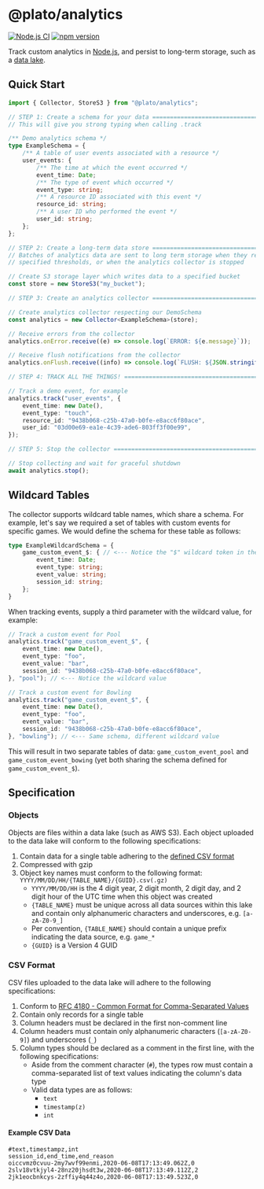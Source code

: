 # @plato/analytics

[![Node.js CI](https://github.com/plato-app/es-analytics/actions/workflows/node.yml/badge.svg)](https://github.com/plato-app/es-analytics/actions/workflows/node.yml) [![npm version](https://badge.fury.io/js/%40plato%2Fanalytics.svg)](https://badge.fury.io/js/%40plato%2Fanalytics)

Track custom analytics in [Node.js](https://nodejs.org/en/), and persist to long-term storage, such as a [data lake](https://en.wikipedia.org/wiki/Data_lake).

## Quick Start

```ts
import { Collector, StoreS3 } from "@plato/analytics";

// STEP 1: Create a schema for your data =======================================
// This will give you strong typing when calling .track

/** Demo analytics schema */
type ExampleSchema = {
	/** A table of user events associated with a resource */
	user_events: {
		/** The time at which the event occurred */
		event_time: Date;
		/** The type of event which occurred */
		event_type: string;
		/** A resource ID associated with this event */
		resource_id: string;
		/** A user ID who performed the event */
		user_id: string;
	};
};

// STEP 2: Create a long-term data store =======================================
// Batches of analytics data are sent to long term storage when they reach
// specified thresholds, or when the analytics collector is stopped

// Create S3 storage layer which writes data to a specified bucket
const store = new StoreS3("my_bucket");

// STEP 3: Create an analytics collector =======================================

// Create analytics collector respecting our DemoSchema
const analytics = new Collector<ExampleSchema>(store);

// Receive errors from the collector
analytics.onError.receive((e) => console.log(`ERROR: ${e.message}`));

// Receive flush notifications from the collector
analytics.onFlush.receive((info) => console.log(`FLUSH: ${JSON.stringify(info)}`));

// STEP 4: TRACK ALL THE THINGS! ===============================================

// Track a demo event, for example
analytics.track("user_events", {
	event_time: new Date(),
	event_type: "touch",
	resource_id: "9438b068-c25b-47a0-b0fe-e8acc6f80ace",
	user_id: "03d00e69-ea1e-4c39-ade6-803ff3f00e99",
});

// STEP 5: Stop the collector ==================================================

// Stop collecting and wait for graceful shutdown
await analytics.stop();
```

## Wildcard Tables

The collector supports wildcard table names, which share a schema. For example, let's say we required a set of tables with custom events for specific games. We would define the schema for these table as follows:

```ts
type ExampleWildcardSchema = {
	game_custom_event_$: { // <--- Notice the "$" wildcard token in the table name
		event_time: Date;
		event_type: string;
		event_value: string;
		session_id: string;
	};
}
```

When tracking events, supply a third parameter with the wildcard value, for example:

```ts
// Track a custom event for Pool
analytics.track("game_custom_event_$", {
	event_time: new Date(),
	event_type: "foo",
	event_value: "bar",
	session_id: "9438b068-c25b-47a0-b0fe-e8acc6f80ace",
}, "pool"); // <--- Notice the wildcard value

// Track a custom event for Bowling
analytics.track("game_custom_event_$", {
	event_time: new Date(),
	event_type: "foo",
	event_value: "bar",
	session_id: "9438b068-c25b-47a0-b0fe-e8acc6f80ace",
}, "bowling"); // <--- Same schema, different wildcard value
```

This will result in two separate tables of data: `game_custom_event_pool` and `game_custom_event_bowing` (yet both sharing the schema defined for `game_custom_event_$`).

## Specification

### Objects

Objects are files within a data lake (such as AWS S3). Each object uploaded to the data lake will conform to the following specifications:

1. Contain data for a single table adhering to the [defined CSV format](#csv-format)
1. Compressed with gzip
1. Object key names must conform to the following format: `YYYY/MM/DD/HH/{TABLE_NAME}/{GUID}.csv(.gz)`
	* `YYYY/MM/DD/HH` is the 4 digit year, 2 digit month, 2 digit day, and 2 digit hour of the UTC time when this object was created
	* `{TABLE_NAME}` must be unique across all data sources within this lake and contain only alphanumeric characters and underscores, e.g. `[a-zA-Z0-9_]`
	* Per convention, `{TABLE_NAME}` should contain a unique prefix indicating the data source, e.g. `game_*`
	* `{GUID}` is a Version 4 GUID

### CSV Format

CSV files uploaded to the data lake will adhere to the following specifications:

1. Conform to [RFC 4180 - Common Format for Comma-Separated Values](https://tools.ietf.org/html/rfc4180)
1. Contain only records for a single table
1. Column headers must be declared in the first non-comment line
1. Column headers must contain only alphanumeric characters (`[a-zA-Z0-9]`) and underscores (`_`)
1. Column types should be declared as a comment in the first line, with the following specifications:
	* Aside from the comment character (`#`), the types row must contain a comma-separated list of text values indicating the column's data type
	*	Valid data types are as follows:
		* `text`
		* `timestamp(z)`
		* `int`

#### Example CSV Data

```
#text,timestampz,int
session_id,end_time,end_reason
oiccvmz0cvuu-2my7wvf99enmi,2020-06-08T17:13:49.062Z,0
2slv18vtkjyl4-28nz20jhsdt3w,2020-06-08T17:13:49.112Z,2
2jk1eocbnkcys-2zffiy4q44z4o,2020-06-08T17:13:49.523Z,0
```
